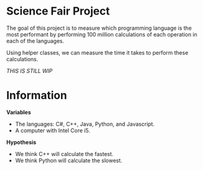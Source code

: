 # Science Fair Project
The goal of this project is to measure which programming language is the most performant by performing 100 million calculations of each operation in each of the languages.

Using helper classes, we can measure the time it takes to perform these calculations.

*THIS IS STILL WIP*

# Information
**Variables**
* The languages: C#, C++, Java, Python, and Javascript.
* A computer with Intel Core i5.

**Hypothesis**
* We think C++ will calculate the fastest.
* We think Python will calculate the slowest.
